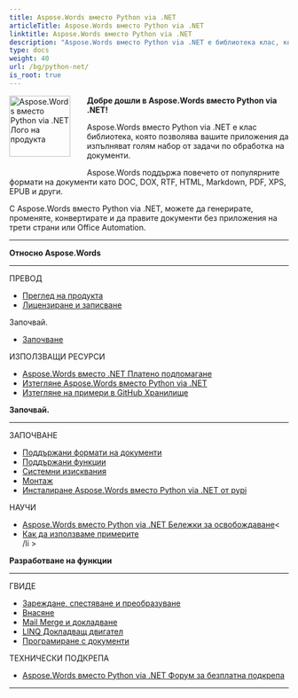 ```yaml
---
title: Aspose.Words вместо Python via .NET
articleTitle: Aspose.Words вместо Python via .NET
linktitle: Aspose.Words вместо Python via .NET
description: "Aspose.Words вместо Python via .NET е библиотека клас, която дава възможност на вашите приложения да изпълняват голяма гама от документи за обработка на задачи, генерира, променя, конвертира и прави документи."
type: docs
weight: 40
url: /bg/python-net/
is_root: true
---
```


<img src="/words/python-net/home_1" alt="Aspose.Words вместо Python via .NET Лого на продукта" align="left" style="width:110px; margin: 0 30px 30px 0"/>

**Добре дошли в Aspose.Words вместо Python via .NET!**

Aspose.Words вместо Python via .NET е клас библиотека, която позволява вашите приложения да изпълняват голям набор от задачи по обработка на документи.

Aspose.Words поддържа повечето от популярните формати на документи като DOC, DOX, RTF, HTML, Markdown, PDF, XPS, EPUB и други.

С Aspose.Words вместо Python via .NET, можете да генерирате, променяте, конвертирате и да правите документи без приложения на трети страни или Office Automation.

------

<div class="row">
	<div class="col-md-4">
		<p><b>Относно Aspose.Words</b></p>
			<hr/><p>ПРЕВОД</p>
			<ul>
				<li><a href="/words/bg/python-net/product-overview/">Преглед на продукта</a></li>
				<li><a href="/words/bg/python-net/licensing/">Лицензиране и записване</a></li>
			</ul>
			<p>Започвай.</p>
			<ul>
				<li><a href="/words/bg/python-net/getting-started/">Започване</a></li>
			</ul>
			<p>ИЗПОЛЗВАЩИ РЕСУРСИ</p>
			<ul>
				<li><a href="https://helpdesk.aspose.com/">Aspose.Words вместо .NET Платено подпомагане</a></li>
				<li><a href="https://releases.aspose.com/words/python">Изтегляне Aspose.Words вместо Python via .NET</a></li>
				<li><a href="https://github.com/aspose-words/Aspose.Words-for-Python-via-.NET">Изтегляне на примери в GitHub Хранилище</a></li>
			</ul>
	</div>
	<div class="col-md-4">
		<p><b>Започвай.</b></p>
			<hr/><p>ЗАПОЧВАНЕ</p>
			<ul>
				<li><a href="/words/bg/python-net/supported-document-formats/">Поддържани формати на документи</a></li>
				<li><a href="/words/bg/python-net/features/">Поддържани функции</a></li>
				<li><a href="/words/bg/python-net/system-requirements/">Системни изисквания</a></li>
				<li><a href="/words/bg/python-net/installation/">Монтаж</a></li>
				<li><a href="https://pypi.org/project/aspose-words/">Инсталиране Aspose.Words вместо Python via .NET от pypi</a></li>
			</ul>
			<p>НАУЧИ</p>
			<ul>
			  <li><a href="https://releases.aspose.com/words/python/release-notes/">Aspose.Words вместо Python via .NET Бележки за освобождаване</a><</li>
				<li><a href="/words/bg/python-net/how-to-run-the-examples/">Как да използваме примерите</a></li>
				/li >
			</ul>
	</div>
	<div class="col-md-4">
		<p><b>Разработване на функции</b></p>
			<hr/><p>ГВИДЕ</p>
			<ul>
				<li><a href="/words/bg/python-net/loading-saving-and-converting/">Зареждане, спестяване и преобразуване</a></li>
				<li><a href="/words/bg/python-net/rendering/">Внасяне</a></li>
				<li><a href="https://docs.aspose.com/words/python-net/mail-merge-and-reporting/">Mail Merge и докладване</a></li>
				<li><a href="https://docs.aspose.com/words/python-net/linq-reporting-engine/">LINQ Докладващ двигател</a></li>
				<li><a href="/words/bg/python-net/programming-with-documents/">Програмиране с документи</a></li>
			</ul>
			<p>ТЕХНИЧЕСКИ ПОДКРЕПА</p>
			<ul>
				<li><a href="https://forum.aspose.com/c/words/8">Aspose.Words вместо Python via .NET Форум за безплатна подкрепа</a></li>
			</ul>
	</div>
</div>

------
